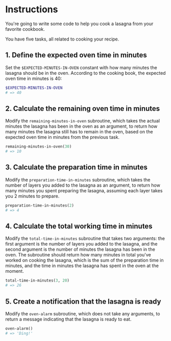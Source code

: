# Instructions

You're going to write some code to help you cook a lasagna from your favorite cookbook.

You have five tasks, all related to cooking your recipe.

## 1. Define the expected oven time in minutes

Set the `$EXPECTED-MINUTES-IN-OVEN` constant with how many minutes the lasagna should be in the oven. According to the cooking book, the expected oven time in minutes is 40:

```raku
$EXPECTED-MINUTES-IN-OVEN
# => 40
```

## 2. Calculate the remaining oven time in minutes

Modify the `remaining-minutes-in-oven` subroutine, which takes the actual minutes the lasagna has been in the oven as an argument, to return how many minutes the lasagna still has to remain in the oven, based on the expected oven time in minutes from the previous task.

```raku
remaining-minutes-in-oven(30)
# => 10
```

## 3. Calculate the preparation time in minutes

Modify the `preparation-time-in-minutes` subroutine, which takes the number of layers you added to the lasagna as an argument, to return how many minutes you spent preparing the lasagna, assuming each layer takes you 2 minutes to prepare.

```raku
preparation-time-in-minutes(2)
# => 4
```

## 4. Calculate the total working time in minutes

Modify the `total-time-in-minutes` subroutine that takes two arguments: the first argument is the number of layers you added to the lasagna, and the second argument is the number of minutes the lasagna has been in the oven.
The subroutine should return how many minutes in total you've worked on cooking the lasagna, which is the sum of the preparation time in minutes, and the time in minutes the lasagna has spent in the oven at the moment.

```raku
total-time-in-minutes(3, 20)
# => 26
```

## 5. Create a notification that the lasagna is ready

Modify the `oven-alarm` subroutine, which does not take any arguments, to return a message indicating that the lasagna is ready to eat.

```raku
oven-alarm()
# => 'Ding!'
```
